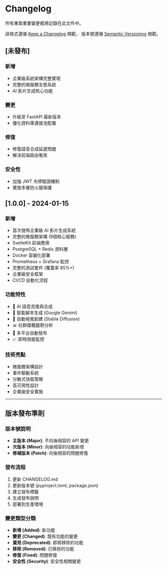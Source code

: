 # Changelog

所有專案重要變更都將記錄在此文件中。

該格式遵循 [Keep a Changelog](https://keepachangelog.com/zh-TW/1.0.0/) 規範，
版本號遵循 [Semantic Versioning](https://semver.org/lang/zh-TW/) 規範。

## [未發布]

### 新增
- 企業級系統架構完整實現
- 完整的微服務生態系統
- AI 影片生成核心功能

### 變更
- 升級至 FastAPI 最新版本
- 優化資料庫連接池配置

### 修復
- 修復語音合成延遲問題
- 解決前端路由衝突

### 安全性
- 加強 JWT 令牌驗證機制
- 實施多層防火牆保護

## [1.0.0] - 2024-01-15

### 新增
- 首次發佈企業級 AI 影片生成系統
- 完整的微服務架構 (9個核心服務)
- SvelteKit 前端應用
- PostgreSQL + Redis 資料層
- Docker 容器化部署
- Prometheus + Grafana 監控
- 完整的測試套件 (覆蓋率 85%+)
- 企業級安全框架
- CI/CD 自動化流程

### 功能特性
- 🎤 AI 語音克隆與合成
- 📝 智能腳本生成 (Google Gemini)
- 🎨 自動視覺創建 (Stable Diffusion)
- 📊 社群媒體趨勢分析
- 🚀 多平台自動發布
- 📈 即時效能監控

### 技術亮點
- 微服務架構設計
- 事件驅動系統
- 分散式快取策略
- 高可用性設計
- 企業級安全實施

---

## 版本發布準則

### 版本號說明
- **主版本 (Major)**: 不向後相容的 API 變更
- **次版本 (Minor)**: 向後相容的功能新增
- **修補版本 (Patch)**: 向後相容的問題修復

### 發布流程
1. 更新 CHANGELOG.md
2. 更新版本號 (pyproject.toml, package.json)
3. 建立發布標籤
4. 生成發布說明
5. 部署到生產環境

### 變更類型分類
- **新增 (Added)**: 新功能
- **變更 (Changed)**: 既有功能的變更
- **棄用 (Deprecated)**: 即將移除的功能
- **移除 (Removed)**: 已移除的功能
- **修復 (Fixed)**: 問題修復
- **安全性 (Security)**: 安全性相關變更